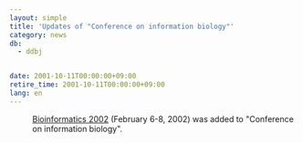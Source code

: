 ```yaml
---
layout: simple
title: 'Updates of "Conference on information biology"'
category: news
db:
  - ddbj


date: 2001-10-11T00:00:00+09:00
retire_time: 2001-10-11T00:00:00+09:00
lang: en
---
```


<dd><a href="http://incob.biotec.or.th/">Bioinformatics 2002</a> (February 6-8, 2002) was added to "Conference on information biology".</dd>
